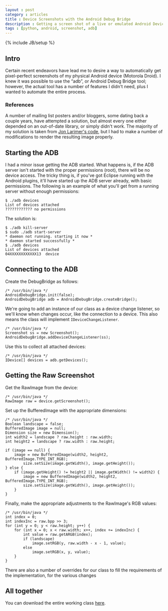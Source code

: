 ```yaml
---
layout : post
category : articles
title : Device Screenshots with the Android Debug Bridge
description : Getting a screen shot of a live or emulated Android Device automatically using the Android Debug Bridge.
tags : [python, android, screenshot, adb]
---
```

{% include JB/setup %}

## Intro
Certain recent endeavors have lead me to desire a way to automatically get pixel-perfect screenshots of my physical Android device (Motorola Droid). I knew it was possible to use the &ldquo;adb&rdquo;, or Android Debug Bridge tool; however, the actual tool has a number of features I didn't need, plus I wanted to automate the entire process.

### References
A number of mailing list posters and/or bloggers, some dating back a couple years, have attempted a solution, but almost every one either depended on an out-of-date library, or simply didn't work. The majority of my solution is taken from 
[Jon Larimer's code](http://blog.codetastrophe.com/2008/12/using-androiddebugbridge-api-to-get.html), but I had to make a number of modifications to render the resulting image properly.

## Starting the ADB
I had a minor issue getting the ADB started. What happens is, if the ADB server isn't started with the proper permissions (root), there will be no device access. The tricky thing is, if you've got Eclipse running with the Android plugins, it'll have started up the ADB server already, with basic permissions. The following is an example of what you'll get from a running server without enough permissions:

    $ ./adb devices
    List of devices attached 
    ???????????? no permissions

The solution is:

    $ ./adb kill-server
    $ sudo ./adb start-server
    * daemon not running. starting it now *
    * daemon started successfully *
    $ ./adb devices
    List of devices attached 
    04XXXXXXXXXXXX13  device

## Connecting to the ADB
Create the DebugBridge as follows:

    /* /usr/bin/java */
    AndroidDebugBridge.init(false);
    AndroidDebugBridge adb = AndroidDebugBridge.createBridge();

We're going to add an instance of our class as a device change listener, so we'll know when changes occur, like the connection to a device. This also means the class will implement `IDeviceChangeListener`.

    /* /usr/bin/java */
    Screenshot ss = new Screenshot();
    AndroidDebugBridge.addDeviceChangeListener(ss);

Use this to collect all attached devices:

    /* /usr/bin/java */
    IDevice[] devices = adb.getDevices();

## Getting the Raw Screenshot
Get the RawImage from the device:

    /* /usr/bin/java */
    RawImage raw = device.getScreenshot();

Set up the BufferedImage with the appropriate dimensions:

    /* /usr/bin/java */
    Boolean landscape = false; 
    BufferedImage image = null;        
    Dimension size = new Dimension();
    int width2 = landscape ? raw.height : raw.width;
    int height2 = landscape ? raw.width : raw.height;
    
    if (image == null) {
        image = new BufferedImage(width2, height2, BufferedImage.TYPE_INT_RGB);
            size.setSize(image.getWidth(), image.getHeight());
    } else {
        if (image.getHeight() != height2 || image.getWidth() != width2) {
            image = new BufferedImage(width2, height2, BufferedImage.TYPE_INT_RGB);
            size.setSize(image.getWidth(), image.getHeight());
        }
    }

Finally, make the appropriate adjustments to the RawImage's RGB values:

    /* /usr/bin/java */
    int index = 0;
    int indexInc = raw.bpp >> 3;
    for (int y = 0; y < raw.height; y++) {
        for (int x = 0; x < raw.width; x++, index += indexInc) {
            int value = raw.getARGB(index);
            if (landscape)
                image.setRGB(y, raw.width - x - 1, value);
            else
                image.setRGB(x, y, value);
        }
    }

There are also a number of overrides for our class to fill the requirements of the implementation, for the various changes 

## All together
You can download the entire working class [here](http://dustingram.com/Device_Screenshots_with_the_Android_Debug_Bridge/Screenshot.java).
